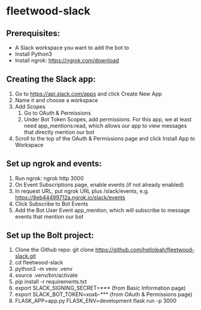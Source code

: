 # fleetwood-slack

## Prerequisites:
- A Slack workspace you want to add the bot to
- Install Python3
- Install ngrok: https://ngrok.com/download

## Creating the Slack app:
1. Go to https://api.slack.com/apps and click Create New App
2. Name it and choose a workspace
3. Add Scopes
    1. Go to OAuth & Permissions
    2. Under Bot Token Scopes, add permissions. For this app, we at least need app_mentions:read, which allows our app to view messages that directly mention our bot
4. Scroll to the top of the OAuth & Permissions page and click Install App to Workspace

## Set up ngrok and events:
1. Run ngrok: ngrok http 3000
2. On Event Subscriptions page, enable events (if not already enabled)
3. In request URL, put ngrok URL plus /slack/events, e.g. https://8eb44499712a.ngrok.io/slack/events
4. Click Subscribe to Bot Events
5. Add the Bot User Event app_mention, which will subscribe to message events that mention our bot

## Set up the Bolt project:
1. Clone the Github repo: git clone https://github.com/helloleah/fleetwood-slack.git
2. cd fleetwood-slack
3. python3 -m venv .venv
4. source .venv/bin/activate
5. pip install -r requirements.txt
6. export SLACK_SIGNING_SECRET=*** (from Basic Information page)
7. export SLACK_BOT_TOKEN=xoxb-*** (from OAuth & Permissions page)
8. FLASK_APP=app.py FLASK_ENV=development flask run -p 3000
